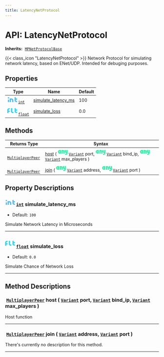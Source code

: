 ```yaml
---
title: LatencyNetProtocol
---
```

    
# API: LatencyNetProtocol

**Inherits:** <img src="/icons/MPNetProtocolBase.svg" class="class-icon" alt=""> [`MPNetProtocolBase`](/docs/api/MPNetProtocolBase)

{{< class_icon "LatencyNetProtocol" >}} Network Protocol for simulating network latency, based on ENet/UDP. Intended for debuging purposes.



## Properties

| Type | Name | Default |
|---|---|---|
|<img src="https://raw.githubusercontent.com/godotengine/godot/master/editor/icons/int.svg" class="class-icon" alt=""> [`int`](https://docs.godotengine.org/en/stable/classes/class_int.html)|[simulate_latency_ms](/docs/api/LatencyNetProtocol#simulate_latency_ms)|100|
|<img src="https://raw.githubusercontent.com/godotengine/godot/master/editor/icons/float.svg" class="class-icon" alt=""> [`float`](https://docs.godotengine.org/en/stable/classes/class_float.html)|[simulate_loss](/docs/api/LatencyNetProtocol#simulate_loss)|0.0|


## Methods

| Returns Type | Syntax |
|---|---|
|<img src="https://raw.githubusercontent.com/godotengine/godot/master/editor/icons/MultiplayerPeer.svg" class="class-icon" alt=""> [`MultiplayerPeer`](https://docs.godotengine.org/en/stable/classes/class_multiplayerpeer.html)|[host](/docs/api/LatencyNetProtocol#host) ( <img src="https://raw.githubusercontent.com/godotengine/godot/master/editor/icons/Variant.svg" class="class-icon" alt=""> <a href="https://docs.godotengine.org/en/stable/classes/class_variant.html"><code>Variant</code></a> port, <img src="https://raw.githubusercontent.com/godotengine/godot/master/editor/icons/Variant.svg" class="class-icon" alt=""> <a href="https://docs.godotengine.org/en/stable/classes/class_variant.html"><code>Variant</code></a> bind_ip, <img src="https://raw.githubusercontent.com/godotengine/godot/master/editor/icons/Variant.svg" class="class-icon" alt=""> <a href="https://docs.godotengine.org/en/stable/classes/class_variant.html"><code>Variant</code></a> max_players )|
|<img src="https://raw.githubusercontent.com/godotengine/godot/master/editor/icons/MultiplayerPeer.svg" class="class-icon" alt=""> [`MultiplayerPeer`](https://docs.godotengine.org/en/stable/classes/class_multiplayerpeer.html)|[join](/docs/api/LatencyNetProtocol#join) ( <img src="https://raw.githubusercontent.com/godotengine/godot/master/editor/icons/Variant.svg" class="class-icon" alt=""> <a href="https://docs.godotengine.org/en/stable/classes/class_variant.html"><code>Variant</code></a> address, <img src="https://raw.githubusercontent.com/godotengine/godot/master/editor/icons/Variant.svg" class="class-icon" alt=""> <a href="https://docs.godotengine.org/en/stable/classes/class_variant.html"><code>Variant</code></a> port )|






## Property Descriptions

<h3 class="property-title" id="simulate_latency_ms"> <img src="https://raw.githubusercontent.com/godotengine/godot/master/editor/icons/int.svg" class="class-icon" alt=""> <a href="https://docs.godotengine.org/en/stable/classes/class_int.html"><code>int</code></a> simulate_latency_ms </h3>

- Default: `100`



Simulate Network Latency in Microseconds

---
<h3 class="property-title" id="simulate_loss"> <img src="https://raw.githubusercontent.com/godotengine/godot/master/editor/icons/float.svg" class="class-icon" alt=""> <a href="https://docs.godotengine.org/en/stable/classes/class_float.html"><code>float</code></a> simulate_loss </h3>

- Default: `0.0`



Simulate Chance of Network Loss

---


## Method Descriptions

<h3 class="property-title" id="host"> <img src="https://raw.githubusercontent.com/godotengine/godot/master/editor/icons/MultiplayerPeer.svg" class="class-icon" alt=""> <a href="https://docs.godotengine.org/en/stable/classes/class_multiplayerpeer.html"><code>MultiplayerPeer</code></a> host ( <a href="https://docs.godotengine.org/en/stable/classes/class_variant.html"><code>Variant</code></a> <span class="method-arg">port</span>, <a href="https://docs.godotengine.org/en/stable/classes/class_variant.html"><code>Variant</code></a> <span class="method-arg">bind_ip</span>, <a href="https://docs.godotengine.org/en/stable/classes/class_variant.html"><code>Variant</code></a> <span class="method-arg">max_players</span> ) </h3>



Host function

---
<h3 class="property-title" id="join"> <img src="https://raw.githubusercontent.com/godotengine/godot/master/editor/icons/MultiplayerPeer.svg" class="class-icon" alt=""> <a href="https://docs.godotengine.org/en/stable/classes/class_multiplayerpeer.html"><code>MultiplayerPeer</code></a> join ( <a href="https://docs.godotengine.org/en/stable/classes/class_variant.html"><code>Variant</code></a> <span class="method-arg">address</span>, <a href="https://docs.godotengine.org/en/stable/classes/class_variant.html"><code>Variant</code></a> <span class="method-arg">port</span> ) </h3>



There's currently no description for this method.

---




